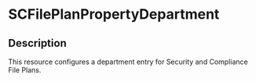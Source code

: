 # SCFilePlanPropertyDepartment

## Description

This resource configures a department entry for Security and
Compliance File Plans.
